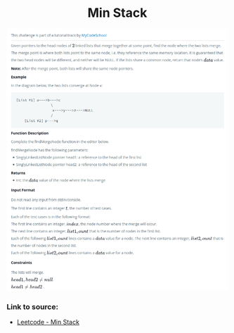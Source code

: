 <h1 align="center">Min Stack</h1>

![alt text](https://github.com/matthew01lokiet/Algorithmic-exercises/blob/main/z_description_images/Linked%20List/find_merge_point_of_two_lists.png?raw=true)

### Link to source: 
- <a href="https://leetcode.com/problems/min-stack/">Leetcode - Min Stack</a>
